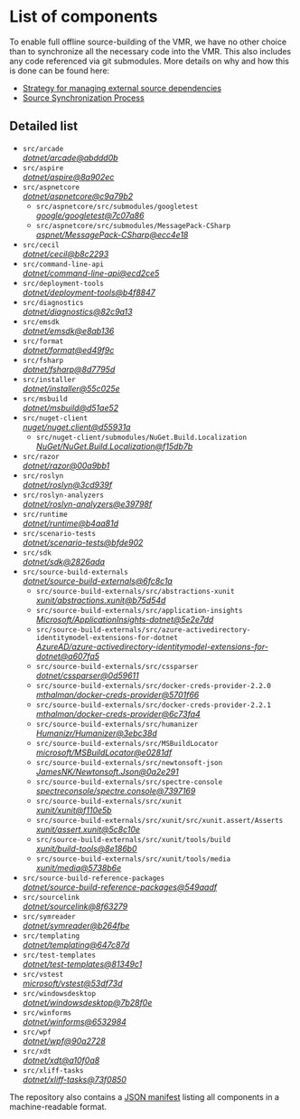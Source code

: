 ﻿# List of components

To enable full offline source-building of the VMR, we have no other choice than to synchronize all the necessary code into the VMR. This also includes any code referenced via git submodules. More details on why and how this is done can be found here:
- [Strategy for managing external source dependencies](src/arcade/Documentation/UnifiedBuild/VMR-Strategy-For-External-Source.md)
- [Source Synchronization Process](src/arcade/Documentation/UnifiedBuild/VMR-Design-And-Operation.md#source-synchronization-process)

## Detailed list

<!-- component list beginning -->
- `src/arcade`  
*[dotnet/arcade@abddd0b](https://github.com/dotnet/arcade/tree/abddd0bd5145578246dcadda264c7557f2a935a9)*
- `src/aspire`  
*[dotnet/aspire@8a902ec](https://github.com/dotnet/aspire/tree/8a902ec654d701cbcb47c5730bd006e50bd561ef)*
- `src/aspnetcore`  
*[dotnet/aspnetcore@c9a79b2](https://github.com/dotnet/aspnetcore/tree/c9a79b2067c7b6eaa945fc1b2272d7da07466d78)*
    - `src/aspnetcore/src/submodules/googletest`  
    *[google/googletest@7c07a86](https://github.com/google/googletest/tree/7c07a863693b0c831f80473f7c6905d7e458682c)*
    - `src/aspnetcore/src/submodules/MessagePack-CSharp`  
    *[aspnet/MessagePack-CSharp@ecc4e18](https://github.com/aspnet/MessagePack-CSharp/tree/ecc4e18ad7a0c7db51cd7e3d2997a291ed01444d)*
- `src/cecil`  
*[dotnet/cecil@b8c2293](https://github.com/dotnet/cecil/tree/b8c2293cd1cbd9d0fe6f32d7b5befbd526b5a175)*
- `src/command-line-api`  
*[dotnet/command-line-api@ecd2ce5](https://github.com/dotnet/command-line-api/tree/ecd2ce5eafbba3008a7d4f5d04b025d30928c812)*
- `src/deployment-tools`  
*[dotnet/deployment-tools@b4f8847](https://github.com/dotnet/deployment-tools/tree/b4f8847a36543b3274dc252534d0175de35bd16c)*
- `src/diagnostics`  
*[dotnet/diagnostics@82c9a13](https://github.com/dotnet/diagnostics/tree/82c9a134f8c13dcfe8a9c243a19ee1861bbcb8ea)*
- `src/emsdk`  
*[dotnet/emsdk@e8ab136](https://github.com/dotnet/emsdk/tree/e8ab136db368ccb85c572d2c1541e3056883df3c)*
- `src/format`  
*[dotnet/format@ed49f9c](https://github.com/dotnet/format/tree/ed49f9c7d60f259d435047f22f4eb7a57437caeb)*
- `src/fsharp`  
*[dotnet/fsharp@8d7795d](https://github.com/dotnet/fsharp/tree/8d7795d4a68a21010577f11084ba937e51daf9a3)*
- `src/installer`  
*[dotnet/installer@55c025e](https://github.com/dotnet/installer/tree/55c025e462fd856b8eb9a31892849141612ba780)*
- `src/msbuild`  
*[dotnet/msbuild@d51ae52](https://github.com/dotnet/msbuild/tree/d51ae5297cd0a24caa8cfe356442cc8634c3f087)*
- `src/nuget-client`  
*[nuget/nuget.client@d55931a](https://github.com/nuget/nuget.client/tree/d55931a69dcda3dcb87ba46a09fe268e0febc223)*
    - `src/nuget-client/submodules/NuGet.Build.Localization`  
    *[NuGet/NuGet.Build.Localization@f15db7b](https://github.com/NuGet/NuGet.Build.Localization/tree/f15db7b7c6f5affbea268632ef8333d2687c8031)*
- `src/razor`  
*[dotnet/razor@00a9bb1](https://github.com/dotnet/razor/tree/00a9bb181a4028e7fff09d989c5540cff677e411)*
- `src/roslyn`  
*[dotnet/roslyn@3cd939f](https://github.com/dotnet/roslyn/tree/3cd939f76803da435c20b082a5cfcc844386fcfb)*
- `src/roslyn-analyzers`  
*[dotnet/roslyn-analyzers@e39798f](https://github.com/dotnet/roslyn-analyzers/tree/e39798fc8357615ab319c81b20acfb036ef7b513)*
- `src/runtime`  
*[dotnet/runtime@b4aa81d](https://github.com/dotnet/runtime/tree/b4aa81d9da52616ac18e6eb584e37a08cfb2ba87)*
- `src/scenario-tests`  
*[dotnet/scenario-tests@bfde902](https://github.com/dotnet/scenario-tests/tree/bfde902a10d7b672f4fc7e844198ede405dbb9c6)*
- `src/sdk`  
*[dotnet/sdk@2826ada](https://github.com/dotnet/sdk/tree/2826adaae77e20e216eff43ba74ed43e57414749)*
- `src/source-build-externals`  
*[dotnet/source-build-externals@6fc8c1a](https://github.com/dotnet/source-build-externals/tree/6fc8c1ac45220a4d9b4c59bf2ff187dafcb1da3f)*
    - `src/source-build-externals/src/abstractions-xunit`  
    *[xunit/abstractions.xunit@b75d54d](https://github.com/xunit/abstractions.xunit/tree/b75d54d73b141709f805c2001b16f3dd4d71539d)*
    - `src/source-build-externals/src/application-insights`  
    *[Microsoft/ApplicationInsights-dotnet@5e2e7dd](https://github.com/Microsoft/ApplicationInsights-dotnet/tree/5e2e7ddda961ec0e16a75b1ae0a37f6a13c777f5)*
    - `src/source-build-externals/src/azure-activedirectory-identitymodel-extensions-for-dotnet`  
    *[AzureAD/azure-activedirectory-identitymodel-extensions-for-dotnet@a607fa5](https://github.com/AzureAD/azure-activedirectory-identitymodel-extensions-for-dotnet/tree/a607fa5e0005a6178cf1d2fed4fa0f8179cdb186)*
    - `src/source-build-externals/src/cssparser`  
    *[dotnet/cssparser@0d59611](https://github.com/dotnet/cssparser/tree/0d59611784841735a7778a67aa6e9d8d000c861f)*
    - `src/source-build-externals/src/docker-creds-provider-2.2.0`  
    *[mthalman/docker-creds-provider@5701f66](https://github.com/mthalman/docker-creds-provider/tree/5701f6667c1fbd805684857baaa860383bbdfed7)*
    - `src/source-build-externals/src/docker-creds-provider-2.2.1`  
    *[mthalman/docker-creds-provider@6c73fa4](https://github.com/mthalman/docker-creds-provider/tree/6c73fa4784795ae07f49305a057abf5c473d2adb)*
    - `src/source-build-externals/src/humanizer`  
    *[Humanizr/Humanizer@3ebc38d](https://github.com/Humanizr/Humanizer/tree/3ebc38de585fc641a04b0e78ed69468453b0f8a1)*
    - `src/source-build-externals/src/MSBuildLocator`  
    *[microsoft/MSBuildLocator@e0281df](https://github.com/microsoft/MSBuildLocator/tree/e0281df33274ac3c3e22acc9b07dcb4b31d57dc0)*
    - `src/source-build-externals/src/newtonsoft-json`  
    *[JamesNK/Newtonsoft.Json@0a2e291](https://github.com/JamesNK/Newtonsoft.Json/tree/0a2e291c0d9c0c7675d445703e51750363a549ef)*
    - `src/source-build-externals/src/spectre-console`  
    *[spectreconsole/spectre.console@7397169](https://github.com/spectreconsole/spectre.console/tree/7397169a2757dc3657598bdea4ac222c0f283425)*
    - `src/source-build-externals/src/xunit`  
    *[xunit/xunit@f110e5b](https://github.com/xunit/xunit/tree/f110e5bee5dfd4c08339587c9c3df9292fcb597c)*
    - `src/source-build-externals/src/xunit/src/xunit.assert/Asserts`  
    *[xunit/assert.xunit@5c8c10e](https://github.com/xunit/assert.xunit/tree/5c8c10e085eb42f39f2fe0b40c94bf56649eb0a4)*
    - `src/source-build-externals/src/xunit/tools/build`  
    *[xunit/build-tools@8e186b0](https://github.com/xunit/build-tools/tree/8e186b0f8e398796e75453f3f18952b06d29fdfd)*
    - `src/source-build-externals/src/xunit/tools/media`  
    *[xunit/media@5738b6e](https://github.com/xunit/media/tree/5738b6e86f08e0389c4392b939c20e3eca2d9822)*
- `src/source-build-reference-packages`  
*[dotnet/source-build-reference-packages@549aadf](https://github.com/dotnet/source-build-reference-packages/tree/549aadff1660b230bdfffa562eea3edf59dd0bb4)*
- `src/sourcelink`  
*[dotnet/sourcelink@8f63279](https://github.com/dotnet/sourcelink/tree/8f632790ea2ae7a6500ec0b16f13e39037ee9dcc)*
- `src/symreader`  
*[dotnet/symreader@b264fbe](https://github.com/dotnet/symreader/tree/b264fbe4dfb1e665a49f052940697bd6dabd561f)*
- `src/templating`  
*[dotnet/templating@647c87d](https://github.com/dotnet/templating/tree/647c87d68aeb36d008bd9395625c0c4e2f3257d2)*
- `src/test-templates`  
*[dotnet/test-templates@81349c1](https://github.com/dotnet/test-templates/tree/81349c13c2b8e8babf1cdd4e7ab350fbb1b193a4)*
- `src/vstest`  
*[microsoft/vstest@53df73d](https://github.com/microsoft/vstest/tree/53df73d3373e7964f6fb37f4437bda2720a75ef2)*
- `src/windowsdesktop`  
*[dotnet/windowsdesktop@7b28f0e](https://github.com/dotnet/windowsdesktop/tree/7b28f0e0313cfdb6dbfcbe93be1dc22e5bc90a8f)*
- `src/winforms`  
*[dotnet/winforms@6532984](https://github.com/dotnet/winforms/tree/653298452192c54eb6b62e8b5b9d44895c01dc16)*
- `src/wpf`  
*[dotnet/wpf@90a2728](https://github.com/dotnet/wpf/tree/90a2728da19afd0cca16f614c7574026499fbf8c)*
- `src/xdt`  
*[dotnet/xdt@a10f0a8](https://github.com/dotnet/xdt/tree/a10f0a85b91b1e2e18cbd2ea2537eae9c5a64ea9)*
- `src/xliff-tasks`  
*[dotnet/xliff-tasks@73f0850](https://github.com/dotnet/xliff-tasks/tree/73f0850939d96131c28cf6ea6ee5aacb4da0083a)*
<!-- component list end -->

The repository also contains a [JSON manifest](https://github.com/dotnet/dotnet/blob/main/src/source-manifest.json) listing all components in a machine-readable format.
